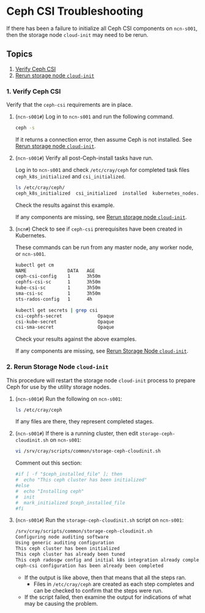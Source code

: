 # Ceph CSI Troubleshooting

If there has been a failure to initialize all Ceph CSI components on `ncn-s001`, then the storage node
`cloud-init` may need to be rerun.

## Topics

1. [Verify Ceph CSI](#1-verify-ceph-csi)
1. [Rerun storage node `cloud-init`](#2-rerun-storage-node-cloud-init)

### 1. Verify Ceph CSI

Verify that the `ceph-csi` requirements are in place.

   1. (`ncn-s001#`) Log in to `ncn-s001` and run the following command.

      ```bash
      ceph -s
      ```

      If it returns a connection error, then assume Ceph is not installed. See [Rerun storage node `cloud-init`](#2-rerun-storage-node-cloud-init).

   1. (`ncn-s001#`) Verify all post-Ceph-install tasks have run.

      Log in to `ncn-s001` and check `/etc/cray/ceph` for completed task files `ceph_k8s_initialized` and `csi_initialized`.

      ```bash
      ls /etc/cray/ceph/
      ceph_k8s_initialized  csi_initialized  installed  kubernetes_nodes.txt  tuned
      ```

      Check the results against this example.

      If any components are missing, see [Rerun storage node `cloud-init`](#2-rerun-storage-node-cloud-init).

   1. (`ncn#`) Check to see if `ceph-csi` prerequisites have been created in Kubernetes.

      These commands can be run from any master node, any worker node, or `ncn-s001`.

      ```bash
      kubectl get cm
      NAME               DATA   AGE
      ceph-csi-config    1      3h50m
      cephfs-csi-sc      1      3h50m
      kube-csi-sc        1      3h50m
      sma-csi-sc         1      3h50m
      sts-rados-config   1      4h

      kubectl get secrets | grep csi
      csi-cephfs-secret             Opaque                                4      3h51m
      csi-kube-secret               Opaque                                2      3h51m
      csi-sma-secret                Opaque                                2      3h51m
      ```

      Check your results against the above examples.

      If any components are missing, see [Rerun Storage Node `cloud-init`](#2-rerun-storage-node-cloud-init).

### 2. Rerun Storage Node `cloud-init`

   This procedure will restart the storage node `cloud-init` process to prepare Ceph for use by the utility storage nodes.

   1. (`ncn-s001#`) Run the following on `ncn-s001`:

       ```bash
       ls /etc/cray/ceph
       ```

       If any files are there, they represent completed stages.

   1. (`ncn-s001#`) If there is a running cluster, then edit `storage-ceph-cloudinit.sh` on `ncn-s001`:

       ```bash
       vi /srv/cray/scripts/common/storage-ceph-cloudinit.sh
       ```

       Comment out this section:

       ```bash
       #if [ -f "$ceph_installed_file" ]; then
       #  echo "This ceph cluster has been initialized"
       #else
       #  echo "Installing ceph"
       #  init
       #  mark_initialized $ceph_installed_file
       #fi
       ```

   1. (`ncn-s001#`) Run the `storage-ceph-cloudinit.sh` script on `ncn-s001`:

       ```bash
       /srv/cray/scripts/common/storage-ceph-cloudinit.sh
       Configuring node auditing software
       Using generic auditing configuration
       This ceph cluster has been initialized
       This ceph cluster has already been tuned
       This ceph radosgw config and initial k8s integration already complete
       ceph-csi configuration has been already been completed
       ```

       - If the output is like above, then that means that all the steps ran.
         - Files in `/etc/cray/ceph` are created as each step completes and can be checked to confirm that the steps were run.
       - If the script failed, then examine the output for indications of what may be causing the problem.
